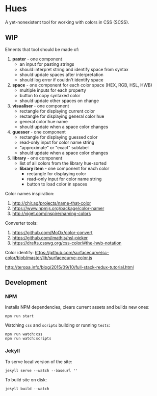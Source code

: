 # Hues

A yet-nonexistent tool for working with colors in CSS (SCSS).


## WIP

Elments that tool should be made of:

1. **paster** - one component
    - an input for pasting strings
    - should interpret string and identify space from syntax
    - should update spaces after interpretation
    - should log error if couldn't identify space
2. **space** - one component for each color space (HEX, RGB, HSL, HWB)
    - multiple inputs for each property
    - button to copy syntaxed color
    - should update other spaces on change
3. **visualiser** - one component
    - rectangle for displaying current color
    - rectangle for displaying general color hue
    - general color hue name
    - should update when a space color changes
4. **guesser** - one component
    - rectangle for displaying guessed color
    - read-only input for color name string
    - "approximate" or "exact" sublabel
    - should update when a space color changes
5. **library** - one component
    - list of all colors from the library hue-sorted
    - **library item** - one component for each color
        - rectangle for displaying color
        - read-only input for color name string
        - button to load color in spaces

Color names inspiration:

1. http://chir.ag/projects/name-that-color
2. https://www.npmjs.org/package/color-namer
3. http://viget.com/inspire/naming-colors

Converter tools:

1. https://github.com/MoOx/color-convert
2. https://github.com/imathis/hsl-picker
3. https://drafts.csswg.org/css-color/#the-hwb-notation

Color identify:
https://github.com/surfacecurve/sc-color/blob/master/lib/surfacecurve-color.js

http://teropa.info/blog/2015/09/10/full-stack-redux-tutorial.html


## Development


### NPM

Installs NPM dependencies, clears current assets and builds new ones:

```
npm run start
```

Watching `css` and `scripts` building or running `tests`:

```
npm run watch:css
npm run watch:scripts
```


### Jekyll

To serve local version of the site:

```
jekyll serve --watch --baseurl ''
```

To build site on disk:

```
jekyll build --watch
```

